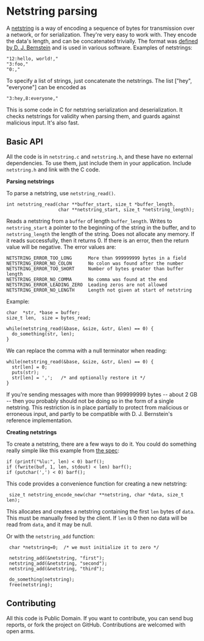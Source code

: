 Netstring parsing
=================

A [netstring](http://en.wikipedia.org/wiki/Netstring) is a way of encoding a sequence of bytes for transmission over a network, or for serialization. They're very easy to work with. They encode the data's length, and can be concatenated trivially. The format was [defined by D. J. Bernstein](http://cr.yp.to/proto/netstrings.txt) and is used in various software. Examples of netstrings:

    "12:hello, world!,"
    "3:foo,"
    "0:,"

To specify a list of strings, just concatenate the netstrings. The list ["hey", "everyone"] can be encoded as

    "3:hey,8:everyone,"

This is some code in C for netstring serialization and deserialization. It checks netstrings for validity when parsing them, and guards against malicious input. It's also fast.

Basic API
---------

All the code is in `netstring.c` and `netstring.h`, and these have no external dependencies. To use them, just include them in your application. Include `netstring.h` and link with the C code.

**Parsing netstrings**

To parse a netstring, use `netstring_read()`.

    int netstring_read(char **buffer_start, size_t *buffer_length,
                       char **netstring_start, size_t *netstring_length);

Reads a netstring from a `buffer` of length `buffer_length`. Writes to
`netstring_start` a pointer to the beginning of the string in the
buffer, and to `netstring_length` the length of the string. Does not
allocate any memory. If it reads successfully, then it returns 0. If
there is an error, then the return value will be negative. The error
values are:

    NETSTRING_ERROR_TOO_LONG      More than 999999999 bytes in a field
    NETSTRING_ERROR_NO_COLON      No colon was found after the number
    NETSTRING_ERROR_TOO_SHORT     Number of bytes greater than buffer length
    NETSTRING_ERROR_NO_COMMA      No comma was found at the end
    NETSTRING_ERROR_LEADING_ZERO  Leading zeros are not allowed
    NETSTRING_ERROR_NO_LENGTH     Length not given at start of netstring

Example:

    char  *str, *base = buffer;
    size_t len,  size = bytes_read;

    while(netstring_read(&base, &size, &str, &len) == 0) {
      do_something(str, len);
    }

We can replace the comma with a null terminator when reading:

    while(netstring_read(&base, &size, &str, &len) == 0) {
      str[len] = 0;
      puts(str);
      str[len] = ',';   /* and optionally restore it */
    }

If you're sending messages with more than 999999999 bytes -- about 2
GB -- then you probably should not be doing so in the form of a single
netstring. This restriction is in place partially to protect from
malicious or erroneous input, and partly to be compatible with
D. J. Bernstein's reference implementation.

**Creating netstrings**

To create a netstring, there are a few ways to do it. You could do something really simple like this example from [the spec](http://cr.yp.to/proto/netstrings.txt):

    if (printf("%lu:", len) < 0) barf();
    if (fwrite(buf, 1, len, stdout) < len) barf();
    if (putchar(',') < 0) barf();
    
This code provides a convenience function for creating a new netstring:

     size_t netstring_encode_new(char **netstring, char *data, size_t len);

This allocates and creates a netstring containing the first `len` bytes of `data`. This must be manually freed by the client. If `len` is 0 then no data will be read from `data`, and it may be null.

Or with the `netstring_add` function:

     char *netstring=0;  /* we must initialize it to zero */

     netstring_add(&netstring, "first");
     netstring_add(&netstring, "second");
     netstring_add(&netstring, "third");

     do_something(netstring);
     free(netstring);


Contributing
------------

All this code is Public Domain. If you want to contribute, you can send bug reports, or fork the project on GitHub. Contributions are welcomed with open arms.
